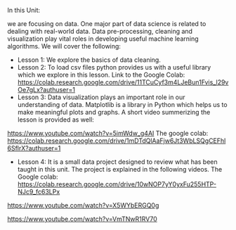 In this Unit:

we are focusing on data. One major part of data science is related to dealing with real-world data. Data pre-processing, cleaning and visualization play vital roles in developing useful machine learning algorithms. We will cover the following:

- Lesson 1: We explore the basics of data cleaning.
- Lesson 2: To load csv files python provides us with a useful library which we explore in this lesson. Link to the Google Colab: https://colab.research.google.com/drive/11TCuCyf3m4LJeBun1Fvis_l29vOe7gLx?authuser=1
- Lesson 3: Data visualization plays an important role in our understanding of data. Matplotlib is a library in Python which helps us to make meaningful plots and graphs. A short video summerizing the lesson is provided as well:
 
https://www.youtube.com/watch?v=5imWdw_g4AI
The google colab: 
https://colab.research.google.com/drive/1mDTdQlAaFjw6Jt3WbLSQgCEFhl6SflrX?authuser=1

- Lesson 4: It is a small data project designed to review what has been taught in this unit. The project is explained in the following videos. 
The Google colab: https://colab.research.google.com/drive/10wNOP7yY0yxFu255HTP-NJc9_fc63LPx

https://www.youtube.com/watch?v=X5WYbERGQ0g

https://www.youtube.com/watch?v=VmTNwR1RV70


